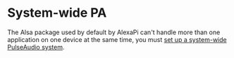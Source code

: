 # System-wide PA

The Alsa package used by default by AlexaPi can't handle more than one application on one device at the same time, you must [set up a system-wide PulseAudio system](../../setup/pulse.md).
